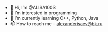 - 👋 Hi, I’m @ALISA1003
- 👀 I’m interested in programming 
- 🌱 I’m currently learning C++, Python, Java
- 📫 How to reach me - alexanderisaev@bk.ru

<!---
ALISA1003/ALISA1003 is a ✨ special ✨ repository because its `README.md` (this file) appears on your GitHub profile.
You can click the Preview link to take a look at your changes.
--->
